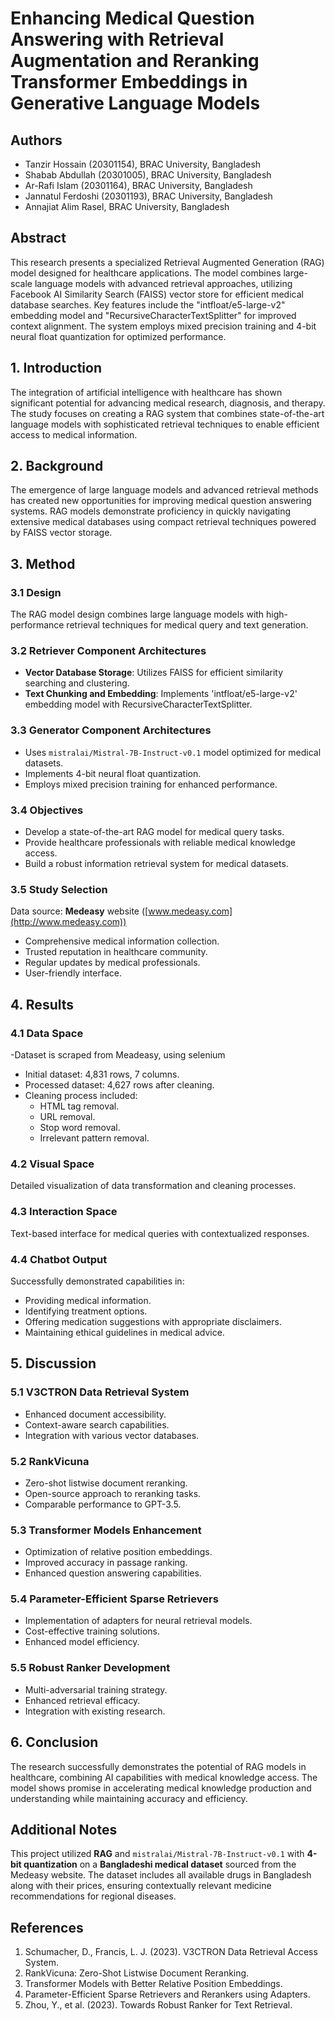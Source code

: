 
# Enhancing Medical Question Answering with Retrieval Augmentation and Reranking Transformer Embeddings in Generative Language Models

## Authors
- Tanzir Hossain (20301154), BRAC University, Bangladesh  
- Shabab Abdullah (20301005), BRAC University, Bangladesh  
- Ar-Rafi Islam (20301164), BRAC University, Bangladesh  
- Jannatul Ferdoshi (20301193), BRAC University, Bangladesh  
- Annajiat Alim Rasel, BRAC University, Bangladesh  

## Abstract
This research presents a specialized Retrieval Augmented Generation (RAG) model designed for healthcare applications. The model combines large-scale language models with advanced retrieval approaches, utilizing Facebook AI Similarity Search (FAISS) vector store for efficient medical database searches. Key features include the "intfloat/e5-large-v2" embedding model and "RecursiveCharacterTextSplitter" for improved context alignment. The system employs mixed precision training and 4-bit neural float quantization for optimized performance.

## 1. Introduction
The integration of artificial intelligence with healthcare has shown significant potential for advancing medical research, diagnosis, and therapy. The study focuses on creating a RAG system that combines state-of-the-art language models with sophisticated retrieval techniques to enable efficient access to medical information.

## 2. Background
The emergence of large language models and advanced retrieval methods has created new opportunities for improving medical question answering systems. RAG models demonstrate proficiency in quickly navigating extensive medical databases using compact retrieval techniques powered by FAISS vector storage.

## 3. Method

### 3.1 Design
The RAG model design combines large language models with high-performance retrieval techniques for medical query and text generation.

### 3.2 Retriever Component Architectures
- **Vector Database Storage**: Utilizes FAISS for efficient similarity searching and clustering.
- **Text Chunking and Embedding**: Implements 'intfloat/e5-large-v2' embedding model with RecursiveCharacterTextSplitter.

### 3.3 Generator Component Architectures
- Uses `mistralai/Mistral-7B-Instruct-v0.1` model optimized for medical datasets.
- Implements 4-bit neural float quantization.
- Employs mixed precision training for enhanced performance.

### 3.4 Objectives
- Develop a state-of-the-art RAG model for medical query tasks.
- Provide healthcare professionals with reliable medical knowledge access.
- Build a robust information retrieval system for medical datasets.

### 3.5 Study Selection
Data source: **Medeasy** website ([www.medeasy.com](http://www.medeasy.com))  
- Comprehensive medical information collection.  
- Trusted reputation in healthcare community.  
- Regular updates by medical professionals.  
- User-friendly interface.

## 4. Results

### 4.1 Data Space

-Dataset is scraped from Meadeasy, using selenium 
- Initial dataset: 4,831 rows, 7 columns. 
- Processed dataset: 4,627 rows after cleaning.  
- Cleaning process included:
  - HTML tag removal.  
  - URL removal.  
  - Stop word removal.  
  - Irrelevant pattern removal.

### 4.2 Visual Space
Detailed visualization of data transformation and cleaning processes.

### 4.3 Interaction Space
Text-based interface for medical queries with contextualized responses.

### 4.4 Chatbot Output
Successfully demonstrated capabilities in:
- Providing medical information.  
- Identifying treatment options.  
- Offering medication suggestions with appropriate disclaimers.  
- Maintaining ethical guidelines in medical advice.

## 5. Discussion

### 5.1 V3CTRON Data Retrieval System
- Enhanced document accessibility.  
- Context-aware search capabilities.  
- Integration with various vector databases.

### 5.2 RankVicuna
- Zero-shot listwise document reranking.  
- Open-source approach to reranking tasks.  
- Comparable performance to GPT-3.5.

### 5.3 Transformer Models Enhancement
- Optimization of relative position embeddings.  
- Improved accuracy in passage ranking.  
- Enhanced question answering capabilities.

### 5.4 Parameter-Efficient Sparse Retrievers
- Implementation of adapters for neural retrieval models.  
- Cost-effective training solutions.  
- Enhanced model efficiency.

### 5.5 Robust Ranker Development
- Multi-adversarial training strategy.  
- Enhanced retrieval efficacy.  
- Integration with existing research.

## 6. Conclusion
The research successfully demonstrates the potential of RAG models in healthcare, combining AI capabilities with medical knowledge access. The model shows promise in accelerating medical knowledge production and understanding while maintaining accuracy and efficiency.

## Additional Notes
This project utilized **RAG** and `mistralai/Mistral-7B-Instruct-v0.1` with **4-bit quantization** on a **Bangladeshi medical dataset** sourced from the Medeasy website. The dataset includes all available drugs in Bangladesh along with their prices, ensuring contextually relevant medicine recommendations for regional diseases.

## References
1. Schumacher, D., Francis, L. J. (2023). V3CTRON Data Retrieval Access System.  
2. RankVicuna: Zero-Shot Listwise Document Reranking.  
3. Transformer Models with Better Relative Position Embeddings.  
4. Parameter-Efficient Sparse Retrievers and Rerankers using Adapters.  
5. Zhou, Y., et al. (2023). Towards Robust Ranker for Text Retrieval.

